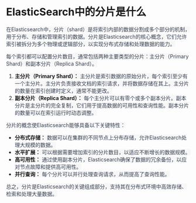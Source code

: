 # ElasticSearch中的分片是什么

<font style="color:rgb(55, 65, 81);background-color:rgb(247, 247, 248);">在Elasticsearch中，分片（shard）是将索引内部的数据分割成多个部分的机制，用于分布、存储和管理索引的数据。分片是Elasticsearch的核心概念，它们允许索引被拆分为多个物理或逻辑部分，以实现分布式存储和处理数据的能力。</font>

<font style="color:rgb(55, 65, 81);background-color:rgb(247, 247, 248);">每个索引都可以配置分片数目，通常包括两种主要类型的分片：主分片（Primary Shard）和副本分片（Replica Shard）。</font>

1. **<font style="background-color:rgb(247, 247, 248);">主分片（Primary Shard）：</font>**<font style="color:rgb(55, 65, 81);background-color:rgb(247, 247, 248);"> 主分片是索引数据的原始分片，每个索引至少有一个主分片。主分片负责接收文档的索引请求，并将数据存储在其上。主分片的数量在索引创建时定义，通常不能更改。</font>
2. **<font style="background-color:rgb(247, 247, 248);">副本分片（Replica Shard）：</font>**<font style="color:rgb(55, 65, 81);background-color:rgb(247, 247, 248);"> 每个主分片可以有零个或多个副本分片。副本分片是主分片的完全复制，它们用于提高数据的可用性和查询性能。副本分片的数量可以在索引运行时动态调整。</font>

<font style="color:rgb(55, 65, 81);background-color:rgb(247, 247, 248);">分片的概念使Elasticsearch能够具备以下关键特性：</font>

+ **<font style="background-color:rgb(247, 247, 248);">分布式存储：</font>**<font style="color:rgb(55, 65, 81);background-color:rgb(247, 247, 248);"> 数据可以在集群的不同节点上分布存储，允许Elasticsearch处理大规模的数据。</font>
+ **<font style="background-color:rgb(247, 247, 248);">水平扩展：</font>**<font style="color:rgb(55, 65, 81);background-color:rgb(247, 247, 248);"> 可以根据需要增加索引的分片数目，以适应不断增长的数据规模。</font>
+ **<font style="background-color:rgb(247, 247, 248);">高可用性：</font>**<font style="color:rgb(55, 65, 81);background-color:rgb(247, 247, 248);"> 通过使用副本分片，Elasticsearch确保了数据的冗余备份，以应对节点故障和提供高可用性。</font>
+ **<font style="background-color:rgb(247, 247, 248);">并行查询：</font>**<font style="color:rgb(55, 65, 81);background-color:rgb(247, 247, 248);"> 每个分片可以并行处理查询请求，从而提高了查询性能。</font>

<font style="color:rgb(55, 65, 81);background-color:rgb(247, 247, 248);">总之，分片是Elasticsearch的关键组成部分，支持其在分布式环境中高效存储、检索和处理大量数据。</font>


